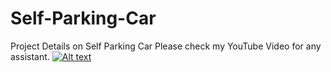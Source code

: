 # Self-Parking-Car
Project Details on Self Parking Car
Please check my YouTube Video for any assistant.
[![Alt text](https://img.youtube.com/vi/TEeYSRGNhbg/0.jpg)](https://www.youtube.com/watch?v=TEeYSRGNhbg)
